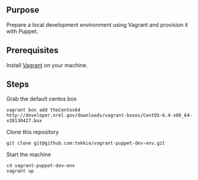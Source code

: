 Purpose
-------

Prepare a local development environment using Vagrant and provision it with Puppet.

Prerequisites
-------------

Install [Vagrant](http://downloads.vagrantup.com/) on your machine.

Steps
-----

Grab the default centos box

    vagrant box add theCentos64 http://developer.nrel.gov/downloads/vagrant-boxes/CentOS-6.4-x86_64-v20130427.box

Clone this repository

    git clone git@github.com:tekkie/vagrant-puppet-dev-env.git

Start the machine

    cd vagrant-puppet-dev-env
    vagrant up
